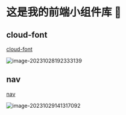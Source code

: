 # 这是我的前端小组件库 :thinking:

## cloud-font

[cloud-font](https://github.com/Alanyaeer/web-component/tree/master/cloud-font)

![image-20231028192333139](https://cdn.jsdelivr.net/gh/Alanyaeer/web-component@master/assets/202310282006780.png)

## nav

[nav](https://github.com/Alanyaeer/web-component/tree/master/nav-tab)

![image-20231029141317092](https://cdn.jsdelivr.net/gh/Alanyaeer/web-component@master/assets/202310291413234.png)
